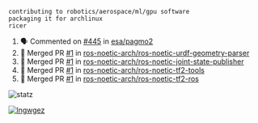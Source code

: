 ```
contributing to robotics/aerospace/ml/gpu software
packaging it for archlinux
ricer
```

<!--START_SECTION:activity-->
1. 🗣 Commented on [#445](https://github.com/esa/pagmo2/issues/445) in [esa/pagmo2](https://github.com/esa/pagmo2)
2. 🎉 Merged PR [#1](https://github.com/ros-noetic-arch/ros-noetic-urdf-geometry-parser/pull/1) in [ros-noetic-arch/ros-noetic-urdf-geometry-parser](https://github.com/ros-noetic-arch/ros-noetic-urdf-geometry-parser)
3. 🎉 Merged PR [#1](https://github.com/ros-noetic-arch/ros-noetic-joint-state-publisher/pull/1) in [ros-noetic-arch/ros-noetic-joint-state-publisher](https://github.com/ros-noetic-arch/ros-noetic-joint-state-publisher)
4. 🎉 Merged PR [#1](https://github.com/ros-noetic-arch/ros-noetic-tf2-tools/pull/1) in [ros-noetic-arch/ros-noetic-tf2-tools](https://github.com/ros-noetic-arch/ros-noetic-tf2-tools)
5. 🎉 Merged PR [#1](https://github.com/ros-noetic-arch/ros-noetic-tf2-ros/pull/1) in [ros-noetic-arch/ros-noetic-tf2-ros](https://github.com/ros-noetic-arch/ros-noetic-tf2-ros)
<!--END_SECTION:activity-->


![statz](https://github-readme-stats.vercel.app/api?username=acxz&include_all_commits=true&show_icons=true)

[![lngwgez](https://github-readme-stats.vercel.app/api/top-langs/?username=acxz&layout=compact)](https://github.com/acxz/github-readme-stats)


<!--
**acxz/acxz** is a ✨ _special_ ✨ repository because its `README.md` (this file) appears on your GitHub profile.

Here are some ideas to get you started:

- 🔭 I’m currently working on ...
- 🌱 I’m currently learning ...
- 👯 I’m looking to collaborate on ...
- 🤔 I’m looking for help with ...
- 💬 Ask me about ...
- 📫 How to reach me: ...
- 😄 Pronouns: ...
- ⚡ Fun fact: ...
-->
